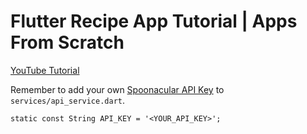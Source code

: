 # Flutter Recipe App Tutorial | Apps From Scratch

[YouTube Tutorial](https://youtu.be/l3CIMZSAaIk)

Remember to add your own [Spoonacular API Key](https://spoonacular.com/food-api) to `services/api_service.dart`.

`static const String API_KEY = '<YOUR_API_KEY>';`